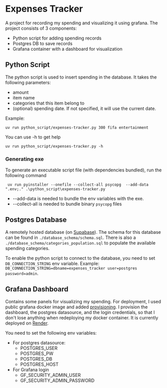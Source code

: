 # Expenses Tracker
A project for recording my spending and visualizing it using grafana.
The project consists of 3 components:
- Python script for adding spending records
- Postgres DB to save records
- Grafana container with a dashboard for visualization

## Python Script
The python script is used to insert spending in the database.
It takes the following parameters:
- amount
- item name
- categories that this item belong to
- (optional) spending date. If not specified, it will use the current date.

Example: 
```commandline
uv run python_script/expenses-tracker.py 300 fifa entertainment
```
You can use -h to get help
```commandline
uv run python_script/expenses-tracker.py -h
```
### Generating exe
To generate an executable script file (with dependencies bundled), run the following command
```commandline
 uv run pyinstaller --onefile --collect-all psycopg  --add-data ".env;." .\python_script\expenses-tracker.py
```
- --add-data is needed to bundle the env variables with the exe.
- --collect-all is needed to bundle binary `psycopg` files

## Postgres Database
A remotely hosted database (on [Supabase](https://supabase.com/)).
The schema for this database can be found in `./database_schema/schema.sql`.
There is also a `./database_schema/categories_population.sql` to populate the available spending categories.

To enable the python script to connect to the database, you need to set `DB_CONNECTION_STRING` env variable.
Example: `DB_CONNECTION_STRING=dbname=expenses_tracker user=postgres password=admin`.

## Grafana Dashboard

Contains some panels for visualizing my spending.
For deployment, I used public grafana docker image and added [provisioning](https://grafana.com/docs/grafana/latest/administration/provisioning/).
I provision the dashboard, the postgres datasource, and the login credentials, so that I don't lose anything when redeploying my docker container.
It is currently deployed on [Render](https://dashboard.render.com/).

You need to set the following env variables:
- For postgres datasource:
   - POSTGRES_USER
   - POSTGRES_PW
   - POSTGRES_DB
   - POSTGRES_HOST
- For Grafana login
   - GF_SECURITY_ADMIN_USER
   - GF_SECURITY_ADMIN_PASSWORD
